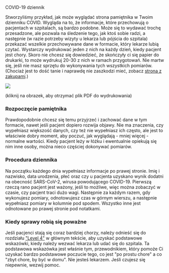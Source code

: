 COVID-19 dziennik

Stworzyliśmy przykład, jak może wyglądać strona pamiętnika w Twoim dzienniku COVID. Wygląda na to, że informacje, które przechowują o pacjentach w szpitalach, są bardzo podobne. Może się to wydawać trochę przesadzone, ale pozwala na śledzenie tego, jak ktoś sobie radzi, a następnie (w razie potrzeby wizyty u lekarza lub pójścia do szpitala) przekazać wszelkie przechowywane dane w formacie, który lekarze lubią czytać. Wystarczy wydrukować jeden z nich na każdy dzień, kiedy pacjent jest chory. Skoro nie chcesz się dowiedzieć, że skończyły ci się papier do drukarki, to może wydrukuj 20-30 z nich w ramach przygotowań. Nie martw się, jeśli nie masz sprzętu do wykonywania tych wszystkich pomiarów. (Chociaż jest to dość tanie i naprawdę nie zaszkodzi mieć, zobacz [strona z zakupami](/zakupy).)

<a href="/images/covid-diary.pdf"><img style="border: 2px lity czarny; drop-shadow(16px 16px 10px czarny)" src="/images/covid-diary.png"></a>

(kliknij na obrazek, aby otrzymać plik PDF do wydrukowania)

### Rozpoczęcie pamiętnika

Prawdopodobnie chcesz się temu przyjrzeć i zachować dane w tym formacie, nawet jeśli pacjent dopiero rozwija objawy. Nie ma znaczenia, czy wypełniasz większość danych, czy też nie wypełniasz ich często, ale jest to właściwie dobry moment, aby poczuć, jak wyglądają - mniej więcej - normalne wartości. Kiedy pacjent leży w łóżku i ewentualnie opiekują się nim inne osoby, można nieco częściej dokonywać pomiarów.

### Procedura dziennika

Na początku każdego dnia wypełniasz informacje po prawej stronie. Imię i nazwisko, data urodzenia, płeć oraz czy u pacjenta uzyskano wynik dodatni na obecność SARS-CoV-2, wirusa powodującego COVID-19. Pierwszą rzeczą rano pacjent jest ważony, jeśli to możliwe, więc można zobaczyć w czasie, czy pacjent traci dużo wagi. Następnie za każdym razem, gdy wykonujesz pomiary, odnotowujesz czas w górnym wierszu, a następnie wypełniasz pomiary w kolumnie pod spodem. Wszystko inne jest odnotowane po prawej stronie pod notatkami. 

### Kiedy sprawy robią się poważne

Jeśli pacjenci stają się coraz bardziej chorzy, należy odnieść się do rozdziału ["Level 4"](/#level-4--professionals-take-over) w głównym tekście, aby uzyskać podstawowe wskazówki, kiedy należy wezwać lekarza lub udać się do szpitala. Ta podstawowa wskazówka jest właśnie tym, przewodnikiem, który pomoże Ci uzyskać bardzo podstawowe poczucie tego, co jest "po prostu chore" a co "zbyt chore, by być w domu". Nie jesteś lekarzem. Jeśli czujesz się niepewnie, wezwij pomoc.
